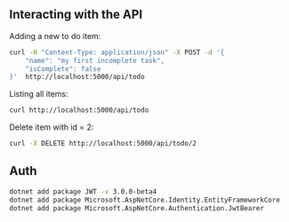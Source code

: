 ## Interacting with the API

Adding a new to do item:

```bash
curl -H "Content-Type: application/json" -X POST -d '{
    "name": "my first incomplete task",
    "isComplete": false
}'  http://localhost:5000/api/todo
```

Listing all items:

```bash
curl http://localhost:5000/api/todo
```

Delete item with id = 2:

```bash
curl -X DELETE http://localhost:5000/api/todo/2
```

## Auth

```bash
dotnet add package JWT -v 3.0.0-beta4
dotnet add package Microsoft.AspNetCore.Identity.EntityFrameworkCore
dotnet add package Microsoft.AspNetCore.Authentication.JwtBearer
```
